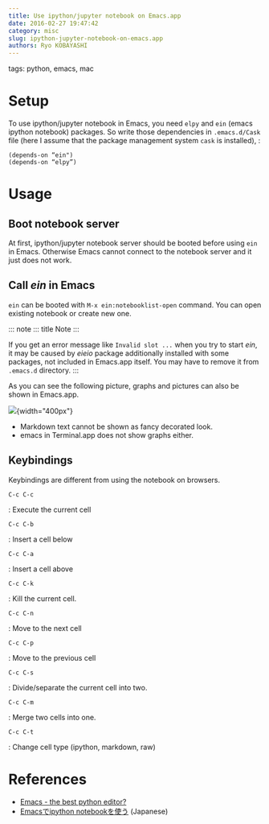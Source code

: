 ```yaml
---
title: Use ipython/jupyter notebook on Emacs.app
date: 2016-02-27 19:47:42
category: misc
slug: ipython-jupyter-notebook-on-emacs.app
authors: Ryo KOBAYASHI
---
```


tags: python, emacs, mac
# Setup

To use ipython/jupyter notebook in Emacs, you need `elpy` and `ein`
(emacs ipython notebook) packages. So write those dependencies in
`.emacs.d/Cask` file (here I assume that the package management system
`cask` is installed), :

    (depends-on “ein")
    (depends-on “elpy”)

# Usage

## Boot notebook server

At first, ipython/jupyter notebook server should be booted before using
`ein` in Emacs. Otherwise Emacs cannot connect to the notebook server
and it just does not work.

## Call *ein* in Emacs

`ein` can be booted with `M-x ein:notebooklist-open` command. You can
open existing notebook or create new one.

::: note
::: title
Note
:::

If you get an error message like `Invalid slot ...` when you try to
start *ein*, it may be caused by *eieio* package additionally installed
with some packages, not included in Emacs.app itself. You may have to
remove it from `.emacs.d` directory.
:::

As you can see the following picture, graphs and pictures can also be
shown in Emacs.app.

![](https://farm2.staticflickr.com/1482/25313177185_35009373ae_o.png){width="400px"}

-   Markdown text cannot be shown as fancy decorated look.
-   emacs in Terminal.app does not show graphs either.

## Keybindings

Keybindings are different from using the notebook on browsers.

`C-c C-c`

:   Execute the current cell

`C-c C-b`

:   Insert a cell below

`C-c C-a`

:   Insert a cell above

`C-c C-k`

:   Kill the current cell.

`C-c C-n`

:   Move to the next cell

`C-c C-p`

:   Move to the previous cell

`C-c C-s`

:   Divide/separate the current cell into two.

`C-c C-m`

:   Merge two cells into one.

`C-c C-t`

:   Change cell type (ipython, markdown, raw)

# References

-   [Emacs - the best python
    editor?](https://realpython.com/blog/python/emacs-the-best-python-editor/)
-   [Emacsでipython
    notebookを使う](http://nullbyte.hatenablog.com/entry/2015/06/25/024311)
    (Japanese)
